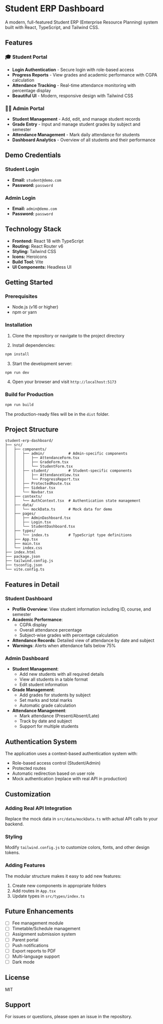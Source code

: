 # Student ERP Dashboard

A modern, full-featured Student ERP (Enterprise Resource Planning) system built with React, TypeScript, and Tailwind CSS.

## Features

### 🎓 Student Portal
- **Login Authentication** - Secure login with role-based access
- **Progress Reports** - View grades and academic performance with CGPA calculation
- **Attendance Tracking** - Real-time attendance monitoring with percentage display
- **Beautiful UI** - Modern, responsive design with Tailwind CSS

### 👨‍💼 Admin Portal
- **Student Management** - Add, edit, and manage student records
- **Grade Entry** - Input and manage student grades by subject and semester
- **Attendance Management** - Mark daily attendance for students
- **Dashboard Analytics** - Overview of all students and their performance

## Demo Credentials

### Student Login
- **Email:** `student@demo.com`
- **Password:** `password`

### Admin Login
- **Email:** `admin@demo.com`
- **Password:** `password`

## Technology Stack

- **Frontend:** React 18 with TypeScript
- **Routing:** React Router v6
- **Styling:** Tailwind CSS
- **Icons:** Heroicons
- **Build Tool:** Vite
- **UI Components:** Headless UI

## Getting Started

### Prerequisites
- Node.js (v16 or higher)
- npm or yarn

### Installation

1. Clone the repository or navigate to the project directory

2. Install dependencies:
```bash
npm install
```

3. Start the development server:
```bash
npm run dev
```

4. Open your browser and visit `http://localhost:5173`

### Build for Production

```bash
npm run build
```

The production-ready files will be in the `dist` folder.

## Project Structure

```
student-erp-dashboard/
├── src/
│   ├── components/
│   │   ├── admin/           # Admin-specific components
│   │   │   ├── AttendanceForm.tsx
│   │   │   ├── GradeForm.tsx
│   │   │   └── StudentForm.tsx
│   │   ├── student/         # Student-specific components
│   │   │   ├── AttendanceView.tsx
│   │   │   └── ProgressReport.tsx
│   │   ├── ProtectedRoute.tsx
│   │   ├── Sidebar.tsx
│   │   └── Navbar.tsx
│   ├── contexts/
│   │   └── AuthContext.tsx  # Authentication state management
│   ├── data/
│   │   └── mockData.ts      # Mock data for demo
│   ├── pages/
│   │   ├── AdminDashboard.tsx
│   │   ├── Login.tsx
│   │   └── StudentDashboard.tsx
│   ├── types/
│   │   └── index.ts         # TypeScript type definitions
│   ├── App.tsx
│   ├── main.tsx
│   └── index.css
├── index.html
├── package.json
├── tailwind.config.js
├── tsconfig.json
└── vite.config.ts
```

## Features in Detail

### Student Dashboard
- **Profile Overview**: View student information including ID, course, and semester
- **Academic Performance**: 
  - CGPA display
  - Overall attendance percentage
  - Subject-wise grades with percentage calculation
- **Attendance Records**: Detailed view of attendance by date and subject
- **Warnings**: Alerts when attendance falls below 75%

### Admin Dashboard
- **Student Management**:
  - Add new students with all required details
  - View all students in a table format
  - Edit student information
- **Grade Management**:
  - Add grades for students by subject
  - Set marks and total marks
  - Automatic grade calculation
- **Attendance Management**:
  - Mark attendance (Present/Absent/Late)
  - Track by date and subject
  - Support for multiple students

## Authentication System

The application uses a context-based authentication system with:
- Role-based access control (Student/Admin)
- Protected routes
- Automatic redirection based on user role
- Mock authentication (replace with real API in production)

## Customization

### Adding Real API Integration
Replace the mock data in `src/data/mockData.ts` with actual API calls to your backend.

### Styling
Modify `tailwind.config.js` to customize colors, fonts, and other design tokens.

### Adding Features
The modular structure makes it easy to add new features:
1. Create new components in appropriate folders
2. Add routes in `App.tsx`
3. Update types in `src/types/index.ts`

## Future Enhancements

- [ ] Fee management module
- [ ] Timetable/Schedule management
- [ ] Assignment submission system
- [ ] Parent portal
- [ ] Push notifications
- [ ] Export reports to PDF
- [ ] Multi-language support
- [ ] Dark mode

## License

MIT

## Support

For issues or questions, please open an issue in the repository.
